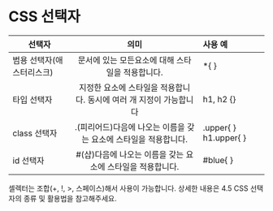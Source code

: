 CSS 선택자
==========

| 선택자                    | 의미                                                                | 사용 예               |
|---------------------------|:-------------------------------------------------------------------:|:----------------------|
| 범용 선택자(애스터리스크) |          문서에 있는 모든요소에 대해 스타일을 적용합니다.           | *{ }                  |
| 타입 선택자               | 지정한 요소에 스타일을 적용합니다. 동시에 여러 개 지정이 가능합니다 | h1, h2 {}             |
| class 선택자              |  .(피리어드)다음에 나오는 이름을 갖는 요소에 스타일을 적용합니다.   | .upper{ } h1.upper{ } |
| id 선택자                 |     #(샵)다음에 나오는 이름을 갖는 요소에 스타일을 적용합니다.      | #blue{ }              |

셀렉터는 조합(+, !, >, 스페이스)해서 사용이 가능합니다. 상세한 내용은 4.5 CSS 선택자의 종류 및 활용법을 참고해주세요.
